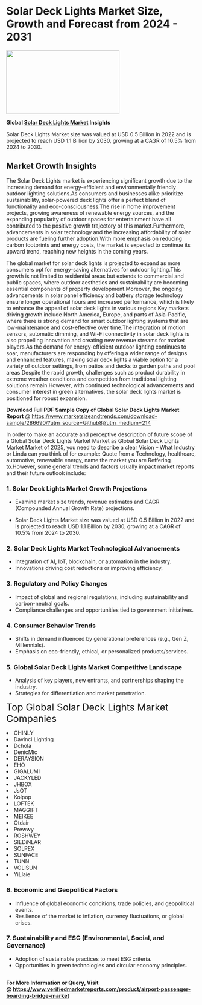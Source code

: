 <H1>Solar Deck Lights Market Size, Growth and Forecast from 2024 - 2031</H1><img class="aligncenter size-medium wp-image-584254" src="https://thirdeyenews.in/wp-content/uploads/2024/09/Global-Market-Research-300x168.jpeg" alt="" width="300" height="168" /><p><strong>Global&nbsp;<a href="https://www.marketsizeandtrends.com/download-sample/286690/?utm_source=Github8j?utm_medium=214">Solar Deck Lights Market</a> Insights</strong></p><p>Solar Deck Lights Market size was valued at USD 0.5 Billion in 2022 and is projected to reach USD 1.1 Billion by 2030, growing at a CAGR of 10.5% from 2024 to 2030.</p><p><h2>Market Growth Insights</h2> <p>The Solar Deck Lights market is experiencing significant growth due to the increasing demand for energy-efficient and environmentally friendly outdoor lighting solutions.As consumers and businesses alike prioritize sustainability, solar-powered deck lights offer a perfect blend of functionality and eco-consciousness.The rise in home improvement projects, growing awareness of renewable energy sources, and the expanding popularity of outdoor spaces for entertainment have all contributed to the positive growth trajectory of this market.Furthermore, advancements in solar technology and the increasing affordability of solar products are fueling further adoption.With more emphasis on reducing carbon footprints and energy costs, the market is expected to continue its upward trend, reaching new heights in the coming years.</p> <p>The global market for solar deck lights is projected to expand as more consumers opt for energy-saving alternatives for outdoor lighting.This growth is not limited to residential areas but extends to commercial and public spaces, where outdoor aesthetics and sustainability are becoming essential components of property development.Moreover, the ongoing advancements in solar panel efficiency and battery storage technology ensure longer operational hours and increased performance, which is likely to enhance the appeal of solar deck lights in various regions.Key markets driving growth include North America, Europe, and parts of Asia-Pacific, where there is strong demand for smart outdoor lighting systems that are low-maintenance and cost-effective over time.The integration of motion sensors, automatic dimming, and Wi-Fi connectivity in solar deck lights is also propelling innovation and creating new revenue streams for market players.As the demand for energy-efficient outdoor lighting continues to soar, manufacturers are responding by offering a wider range of designs and enhanced features, making solar deck lights a viable option for a variety of outdoor settings, from patios and decks to garden paths and pool areas.Despite the rapid growth, challenges such as product durability in extreme weather conditions and competition from traditional lighting solutions remain.However, with continued technological advancements and consumer interest in green alternatives, the solar deck lights market is positioned for robust expansion.</p> <p><span class=""><strong>Download Full PDF Sample Copy of Global Solar Deck Lights Market Report</strong> @ <a href="https://www.marketsizeandtrends.com/download-sample/286690/?utm_source=Github8j?utm_medium=214" target="_blank">https://www.marketsizeandtrends.com/download-sample/286690/?utm_source=Github8j?utm_medium=214</a></span></p><p>In order to make an accurate and perceptive description of future scope of a Global&nbsp;Solar Deck Lights Market Market as Global&nbsp;Solar Deck Lights Market Market of 2025, you need to describe a clear Vision &ndash; What Industry or Linda can you think of for example: Quote from a Technology, healthcare, automotive, renewable energy, name the market you are Reffering to.However, some general trends and factors usually impact market reports and their future outlook include:</p><h3>1.&nbsp;<strong>Solar Deck Lights Market Growth Projections</strong></h3><ul><li>Examine market size trends, revenue estimates and CAGR (Compounded Annual Growth Rate) projections.</li><li><p>Solar Deck Lights Market size was valued at USD 0.5 Billion in 2022 and is projected to reach USD 1.1 Billion by 2030, growing at a CAGR of 10.5% from 2024 to 2030.</p></li></ul><h3>2.&nbsp;<strong>Solar Deck Lights Market Technological Advancements</strong></h3><ul><li>Integration of AI, IoT, blockchain, or automation in the industry.</li><li>Innovations driving cost reductions or improving efficiency.</li></ul><h3>3.&nbsp;<strong>Regulatory and Policy Changes</strong></h3><ul><li>Impact of global and regional regulations, including sustainability and carbon-neutral goals.</li><li>Compliance challenges and opportunities tied to government initiatives.</li></ul><h3>4.&nbsp;<strong>Consumer Behavior Trends</strong></h3><ul><li>Shifts in demand influenced by generational preferences (e.g., Gen Z, Millennials).</li><li>Emphasis on eco-friendly, ethical, or personalized products/services.</li></ul><h3>5.&nbsp;<strong>Global Solar Deck Lights Market Competitive Landscape</strong></h3><ul><li>Analysis of key players, new entrants, and partnerships shaping the industry.</li><li>Strategies for differentiation and market penetration.</li></ul><p data-pm-slice="1 1 []"><span style="color: inherit; font-family: inherit; font-size: 25px;">Top Global Solar Deck Lights Market Companies</span></p><div class="" data-test-id=""><p><li>CHINLY</li><li> Davinci Lighting</li><li> Dchola</li><li> DenicMic</li><li> DERAYSION</li><li> EHO</li><li> GIGALUMI</li><li> JACKYLED</li><li> JHBOX</li><li> JsOT</li><li> Kolpop</li><li> LOFTEK</li><li> MAGGIFT</li><li> MEIKEE</li><li> Otdair</li><li> Prewwy</li><li> ROSHWEY</li><li> SIEDiNLAR</li><li> SOLPEX</li><li> SUNFACE</li><li> TUNN</li><li> VOLISUN</li><li> YiLlaie</li></p></div><h3>6.&nbsp;<strong>Economic and Geopolitical Factors</strong></h3><ul><li>Influence of global economic conditions, trade policies, and geopolitical events.</li><li>Resilience of the market to inflation, currency fluctuations, or global crises.</li></ul><h3>7.&nbsp;<strong>Sustainability and ESG (Environmental, Social, and Governance)</strong></h3><ul><li>Adoption of sustainable practices to meet ESG criteria.</li><li>Opportunities in green technologies and circular economy principles.</li></ul><h2><strong style="font-size: 14px;">For More Information or Query, Visit @&nbsp;</strong><a style="background-color: #ffffff; font-size: 14px;" href="https://www.marketsizeandtrends.com/report/solar-deck-lights-market/" target="_blank">https://www.verifiedmarketreports.com/product/airport-passenger-boarding-bridge-market</a></h2>